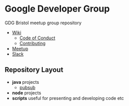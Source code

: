 # Google Developer Group

GDG Bristol meetup group repository

- [Wiki](http://gdg.unauthed.io)
  + [Code of Conduct](docs/code-of-conduct.md)
  + [Contributing](docs/contributing.md)
- [Meetup](https://www.meetup.com/GDG-Bristol/)
- [Slack](https://join.slack.com/t/unauthed/shared_invite/enQtNDA5OTcyMTU3NDg5LTIxZTQ5NjhmMWE1ZjY4YmQzOTlmMjQxNjU3NGNlZjhjZjQ1ODczMzZhNTI3ZjJmMTk2NGY1MDY0OTE1ODk0ZDU)

## Repository Layout

- **java** projects
  + [pubsub](java/pubsub/)
- **node** projects
- **scripts** useful for presenting and developing code etc

